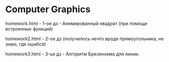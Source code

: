 # Computer Graphics
homework.html - 1-ое дз - Анимированный квадрат (при помощи встроенных функций)

homework2.html - 2-ое дз (получилось нечто вроде прямоугольника; не знаю, где ошибся)

homework3.html - 3-ье дз - Алгоритм Брезенхема для линии.
